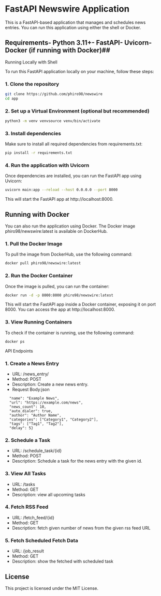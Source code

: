 
# FastAPI Newswire Application

This is a FastAPI-based application that manages and schedules news entries. You can run this application using either the shell or Docker.
## Requirements- Python 3.11+- FastAPI- Uvicorn- Docker (if running with Docker)## 
Running Locally with Shell

To run this FastAPI application locally on your machine, follow these steps:
### 1. Clone the repository
```bash
git clone https://github.com/phiro98/newswire
cd app
```
### 2. Set up a Virtual Environment (optional but recommended)
```bash
python3 -m venv venvsource venv/bin/activate
```
### 3. Install dependencies
Make sure to install all required dependencies from requirements.txt:


```bash
pip install -r requirements.txt
```
### 4. Run the application with Uvicorn
Once dependencies are installed, you can run the FastAPI app using Uvicorn:

```bash
uvicorn main:app --reload --host 0.0.0.0 --port 8000
```
This will start the FastAPI app at http://localhost:8000.
## Running with Docker
You can also run the application using Docker. The Docker image phiro98/newswire:latest is available on DockerHub.

### 1. Pull the Docker Image
To pull the image from DockerHub, use the following command:
```bash
docker pull phiro98/newswire:latest
```
### 2. Run the Docker Container
Once the image is pulled, you can run the container:

```bash
docker run -d -p 8000:8000 phiro98/newswire:latest
```
This will start the FastAPI app inside a Docker container, exposing it on port 8000. You can access the app at http://localhost:8000.

### 3. View Running Containers
To check if the container is running, use the following command:
```bash
docker ps
```
API Endpoints
### 1. Create a News Entry
- URL: /news_entry/
- Method: POST
- Description: Create a new news entry.
- Request Body:json
```json{
  "name": "Example News",
  "url": "https://example.com/news",
  "news_count": 10,
  "auto_dialer": true,
  "author": "Author Name",
  "categories": ["Category1", "Category2"],
  "tags": ["Tag1", "Tag2"],
  "delay": 5}
```
### 2. Schedule a Task
- URL: /schedule_task/{id}
- Method: POST
- Description: Schedule a task for the news entry with the given id.

### 3. View All Tasks
- URL: /tasks
- Method: GET
- Description: view all upcoming tasks

### 4. Fetch RSS Feed
- URL: /fetch_feed/{id}
- Method: GET
- Description: fetch given number of news from the given rss feed URL

### 5. Fetch Scheduled Fetch Data
- URL: /job_result
- Method: GET
- Description: show the fetched with scheduled task
## License
This project is licensed under the MIT License.




